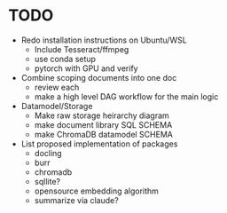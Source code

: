 # TODO

- Redo installation instructions on Ubuntu/WSL
  - Include Tesseract/ffmpeg
  - use conda setup
  - pytorch with GPU and verify
- Combine scoping documents into one doc
  - review each
  - make a high level DAG workflow for the main logic
- Datamodel/Storage
  - Make raw storage heirarchy diagram
  - make document library SQL SCHEMA
  - make ChromaDB datamodel SCHEMA
- List proposed implementation of packages
  - docling
  - burr
  - chromadb
  - sqllite?
  - opensource embedding algorithm
  - summarize via claude?